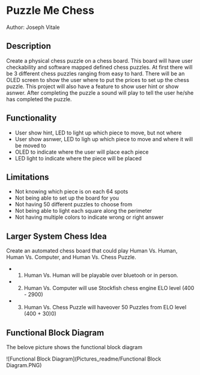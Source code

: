 # Puzzle Me Chess

Author: Joseph Vitale

## Description

Create a physical chess puzzle on a chess board. This board will have user checkability and software mapped defined chess puzzles. At first there will be 3 different chess puzzles ranging from easy to hard. There will be an OLED screen to show the user where to put the prices to set up the chess puzzle. This project will also have a feature to show user hint or show asnwer. After completing the puzzle a sound will play to tell the user he/she has completed the puzzle.

## Functionality

* User show hint, LED to light up which piece to move, but not where
* User show asnwer, LED to ligh up which piece to move and where it will be moved to
* OLED to indicate where the user will place each piece
* LED light to indicate where the piece will be placed

## Limitations

* Not knowing which piece is on each 64 spots
* Not being able to set up the board for you
* Not having 50 different puzzles to choose from
* Not being able to light  each square along the perimeter
* Not having multiple colors to indicate wrong or right answer

## Larger System Chess Idea

Create an automated chess board that could play Human Vs. Human, Human Vs. Computer, and Human Vs. Chess Puzzle.

* 1. Human Vs. Human will be playable over bluetooh or in person.
* 2. Human Vs. Computer will use Stockfish chess engine ELO level (400 - 2900)
* 3. Human Vs. Chess Puzzle will haveover 50 Puzzles from ELO level (400 + 30)0)

## Functional Block Diagram

The belove picture shows the functional block diagram

![Functional Block Diagram](Pictures_readme/Functional Block Diagram.PNG)
